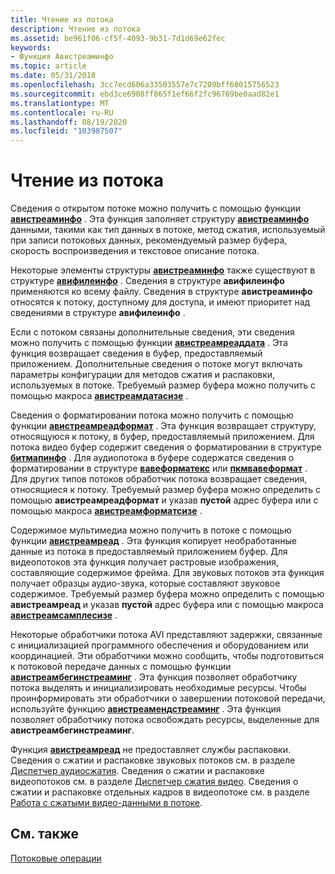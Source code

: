 ```yaml
---
title: Чтение из потока
description: Чтение из потока
ms.assetid: be961f06-cf5f-4093-9b31-7d1d69e62fec
keywords:
- Функция Авистреаминфо
ms.topic: article
ms.date: 05/31/2018
ms.openlocfilehash: 3cc7ecd606a33503557e7c7209bff68015756523
ms.sourcegitcommit: ebd3ce6908ff865f1ef66f2fc96769be0aad82e1
ms.translationtype: MT
ms.contentlocale: ru-RU
ms.lasthandoff: 08/19/2020
ms.locfileid: "103987507"
---
```

# <a name="reading-from-a-stream"></a>Чтение из потока

Сведения о открытом потоке можно получить с помощью функции [**авистреаминфо**](/windows/desktop/api/Vfw/nf-vfw-avistreaminfoa) . Эта функция заполняет структуру [**авистреаминфо**](/windows/desktop/api/Vfw/ns-vfw-avistreaminfoa) данными, такими как тип данных в потоке, метод сжатия, используемый при записи потоковых данных, рекомендуемый размер буфера, скорость воспроизведения и текстовое описание потока.

Некоторые элементы структуры [**авистреаминфо**](/windows/desktop/api/Vfw/ns-vfw-avistreaminfoa) также существуют в структуре [**авифилеинфо**](/windows/desktop/api/Vfw/ns-vfw-avifileinfoa) . Сведения в структуре **авифилеинфо** применяются ко всему файлу. Сведения в структуре **авистреаминфо** относятся к потоку, доступному для доступа, и имеют приоритет над сведениями в структуре **авифилеинфо** .

Если с потоком связаны дополнительные сведения, эти сведения можно получить с помощью функции [**авистреамреаддата**](/windows/desktop/api/Vfw/nf-vfw-avistreamreaddata) . Эта функция возвращает сведения в буфер, предоставляемый приложением. Дополнительные сведения о потоке могут включать параметры конфигурации для методов сжатия и распаковки, используемых в потоке. Требуемый размер буфера можно получить с помощью макроса [**авистреамдатасизе**](/windows/desktop/api/Vfw/nf-vfw-avistreamdatasize) .

Сведения о форматировании потока можно получить с помощью функции [**авистреамреадформат**](/windows/desktop/api/Vfw/nf-vfw-avistreamreadformat) . Эта функция возвращает структуру, относящуюся к потоку, в буфер, предоставляемый приложением. Для потока видео буфер содержит сведения о форматировании в структуре [**битмапинфо**](/windows/win32/api/wingdi/ns-wingdi-bitmapinfo) . Для аудиопотока в буфере содержатся сведения о форматировании в структуре [**вавеформатекс**](/windows/win32/api/mmeapi/ns-mmeapi-waveformatex) или [**пкмвавеформат**](/windows/win32/api/mmreg/ns-mmreg-pcmwaveformat) . Для других типов потоков обработчик потока возвращает сведения, относящиеся к потоку. Требуемый размер буфера можно определить с помощью **авистреамреадформат** и указав **пустой** адрес буфера или с помощью макроса [**авистреамформатсизе**](/windows/desktop/api/Vfw/nf-vfw-avistreamformatsize) .

Содержимое мультимедиа можно получить в потоке с помощью функции [**авистреамреад**](/windows/desktop/api/Vfw/nf-vfw-avistreamread) . Эта функция копирует необработанные данные из потока в предоставляемый приложением буфер. Для видеопотоков эта функция получает растровые изображения, составляющие содержимое фрейма. Для звуковых потоков эта функция получает образцы аудио-звука, которые составляют звуковое содержимое. Требуемый размер буфера можно определить с помощью **авистреамреад** и указав **пустой** адрес буфера или с помощью макроса [**авистреамсамплесизе**](/windows/desktop/api/Vfw/nf-vfw-avistreamsamplesize) .

Некоторые обработчики потока AVI представляют задержки, связанные с инициализацией программного обеспечения и оборудованием или координацией. Эти обработчики можно сообщить, чтобы подготовиться к потоковой передаче данных с помощью функции [**авистреамбегинстреаминг**](/windows/desktop/api/Vfw/nf-vfw-avistreambeginstreaming) . Эта функция позволяет обработчику потока выделять и инициализировать необходимые ресурсы. Чтобы проинформировать эти обработчики о завершении потоковой передачи, используйте функцию [**авистреамендстреаминг**](/windows/desktop/api/Vfw/nf-vfw-avistreamendstreaming) . Эта функция позволяет обработчику потока освобождать ресурсы, выделенные для **авистреамбегинстреаминг**.

Функция [**авистреамреад**](/windows/desktop/api/Vfw/nf-vfw-avistreamread) не предоставляет службы распаковки. Сведения о сжатии и распаковке звуковых потоков см. в разделе [Диспетчер аудиосжатия](audio-compression-manager.md). Сведения о сжатии и распаковке видеопотоков см. в разделе [Диспетчер сжатия видео](video-compression-manager.md). Сведения о сжатии и распаковке отдельных кадров в видеопотоке см. в разделе [Работа с сжатыми видео-данными в потоке](working-with-compressed-video-data-in-a-stream.md).

## <a name="related-topics"></a>См. также

<dl> <dt>

[Потоковые операции](stream-operations.md)
</dt> </dl>

 

 